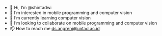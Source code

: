 - 👋 Hi, I’m @shintadwi
- 👀 I’m interested in mobile programming and computer vision
- 🌱 I’m currently learning computer vision
- 💞️ I’m looking to collaborate on mobile programming and computer vision
- 📫 How to reach me ds.angreni@untad.ac.id

<!---
shintadwi/shintadwi is a ✨ special ✨ repository because its `README.md` (this file) appears on your GitHub profile.
You can click the Preview link to take a look at your changes.
--->
